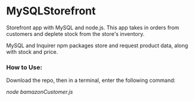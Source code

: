 # MySQLStorefront
<p>Storefront app with MySQL and node.js. This app takes in orders from customers and deplete stock from the store's inventory. </p>
<p>MySQL and Inquirer npm packages store and request product data, along with stock and price.</p>

<h3>How to Use:</h3>
<p>Download the repo, then in a terminal, enter the following command:</p>
<em>node bamazonCustomer.js</em>
